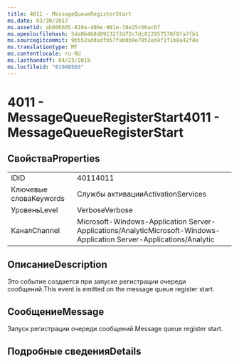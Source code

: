 ```yaml
---
title: 4011 - MessageQueueRegisterStart
ms.date: 03/30/2017
ms.assetid: ab806605-810a-406e-981e-38e25c66ac6f
ms.openlocfilehash: 5da0b468d89132f2d72c7dc812957578f8fa7fb1
ms.sourcegitcommit: 9b552addadfb57fab0b9e7852ed4f1f1b8a42f8e
ms.translationtype: MT
ms.contentlocale: ru-RU
ms.lasthandoff: 04/23/2019
ms.locfileid: "61948503"
---
```

# <a name="4011---messagequeueregisterstart"></a><span data-ttu-id="034b1-102">4011 - MessageQueueRegisterStart</span><span class="sxs-lookup"><span data-stu-id="034b1-102">4011 - MessageQueueRegisterStart</span></span>
## <a name="properties"></a><span data-ttu-id="034b1-103">Свойства</span><span class="sxs-lookup"><span data-stu-id="034b1-103">Properties</span></span>  
  
|||  
|-|-|  
|<span data-ttu-id="034b1-104">ID</span><span class="sxs-lookup"><span data-stu-id="034b1-104">ID</span></span>|<span data-ttu-id="034b1-105">4011</span><span class="sxs-lookup"><span data-stu-id="034b1-105">4011</span></span>|  
|<span data-ttu-id="034b1-106">Ключевые слова</span><span class="sxs-lookup"><span data-stu-id="034b1-106">Keywords</span></span>|<span data-ttu-id="034b1-107">Службы активации</span><span class="sxs-lookup"><span data-stu-id="034b1-107">ActivationServices</span></span>|  
|<span data-ttu-id="034b1-108">Уровень</span><span class="sxs-lookup"><span data-stu-id="034b1-108">Level</span></span>|<span data-ttu-id="034b1-109">Verbose</span><span class="sxs-lookup"><span data-stu-id="034b1-109">Verbose</span></span>|  
|<span data-ttu-id="034b1-110">Канал</span><span class="sxs-lookup"><span data-stu-id="034b1-110">Channel</span></span>|<span data-ttu-id="034b1-111">Microsoft-Windows-Application Server-Applications/Analytic</span><span class="sxs-lookup"><span data-stu-id="034b1-111">Microsoft-Windows-Application Server-Applications/Analytic</span></span>|  
  
## <a name="description"></a><span data-ttu-id="034b1-112">Описание</span><span class="sxs-lookup"><span data-stu-id="034b1-112">Description</span></span>  
 <span data-ttu-id="034b1-113">Это событие создается при запуске регистрации очереди сообщений.</span><span class="sxs-lookup"><span data-stu-id="034b1-113">This event is emitted on the message queue register start.</span></span>  
  
## <a name="message"></a><span data-ttu-id="034b1-114">Сообщение</span><span class="sxs-lookup"><span data-stu-id="034b1-114">Message</span></span>  
 <span data-ttu-id="034b1-115">Запуск регистрации очереди сообщений.</span><span class="sxs-lookup"><span data-stu-id="034b1-115">Message queue register start.</span></span>  
  
## <a name="details"></a><span data-ttu-id="034b1-116">Подробные сведения</span><span class="sxs-lookup"><span data-stu-id="034b1-116">Details</span></span>

